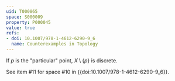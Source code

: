 ```yaml
---
uid: T000865
space: S000009
property: P000045
value: true
refs:
- doi: 10.1007/978-1-4612-6290-9_6
  name: Counterexamples in Topology
---
```


If $p$ is the "particular" point, $X \setminus \{p\}$ is discrete.

See item #11 for space #10 in {{doi:10.1007/978-1-4612-6290-9_6}}.
